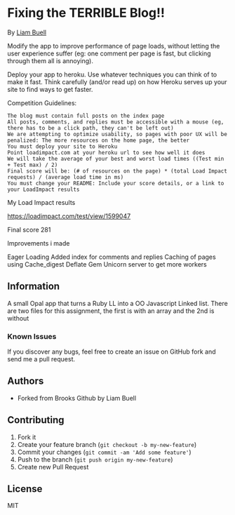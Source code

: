 # Fixing the TERRIBLE Blog!!


By [Liam Buell](https://github.com/Lbuell/)

Modify the app to improve performance of page loads, without letting the user experience suffer (eg: one comment per page is fast, but clicking through them all is annoying).

Deploy your app to heroku. Use whatever techniques you can think of to make it fast. Think carefully (and/or read up) on how Heroku serves up your site to find ways to get faster.

Competition Guidelines:

    The blog must contain full posts on the index page
    All posts, comments, and replies must be accessible with a mouse (eg, there has to be a click path, they can't be left out)
    We are attempting to optimize usability, so pages with poor UX will be penalized: The more resources on the home page, the better
    You must deploy your site to Heroku
    Point loadimpact.com at your heroku url to see how well it does
    We will take the average of your best and worst load times ((Test min + Test max) / 2)
    Final score will be: (# of resources on the page) * (total Load Impact requests) / (average load time in ms)
    You must change your README: Include your score details, or a link to your LoadImpact results

My Load Impact results

https://loadimpact.com/test/view/1599047

Final score 281

Improvements i made

Eager Loading
Added index for comments and replies
Caching of pages using Cache_digest
Deflate Gem
Unicorn server to get more workers


## Information

  A small Opal app that turns a Ruby LL into a OO Javascript Linked list.    There are two files for this assignment, the first is with an array and the 2nd is without

### Known Issues

If you discover any bugs, feel free to create an issue on GitHub fork and
send me a pull request.

## Authors



* Forked from Brooks Github by Liam Buell


## Contributing

1. Fork it
2. Create your feature branch (`git checkout -b my-new-feature`)
3. Commit your changes (`git commit -am 'Add some feature'`)
4. Push to the branch (`git push origin my-new-feature`)
5. Create new Pull Request


## License

MIT
